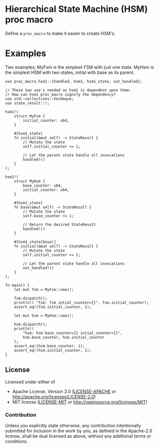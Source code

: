 # Hierarchical State Machine (HSM) proc macro

Define a `proc_macro` to make it easier to create HSM's.

# Examples

Two examples; MyFsm is the simplest FSM with just one state.
MyHsm is the simplest HSM with two states, initial with base
as its parent.

```ignore // Ignore because clippy warnings of neeless main
use proc_macro_hsm1::{handled, hsm1, hsm1_state, not_handled};

// These two use's needed as hsm1 is dependent upon them.
// How can hsm1 proc_macro signify the dependency?
use std::collections::VecDeque;
use state_result::*;

hsm1!(
    struct MyFsm {
        initial_counter: u64,
    }

    #[hsm1_state]
    fn initial(&mut self) -> StateResult {
        // Mutate the state
        self.initial_counter += 1;

        // Let the parent state handle all invocations
        handled!()
    }
);

hsm1!(
    struct MyHsm {
        base_counter: u64,
        initial_counter: u64,
    }

    #[hsm1_state]
    fn base(&mut self) -> StateResult {
        // Mutate the state
        self.base_counter += 1;

        // Return the desired StateResult
        handled!()
    }

    #[hsm1_state(base)]
    fn initial(&mut self) -> StateResult {
        // Mutate the state
        self.initial_counter += 1;

        // Let the parent state handle all invocations
        not_handled!()
    }
);

fn main() {
    let mut fsm = MyFsm::new();

    fsm.dispatch();
    println!( "fsm: fsm intial_counter={}", fsm.initial_counter);
    assert_eq!(fsm.initial_counter, 1);

    let mut hsm = MyHsm::new();

    hsm.dispatch();
    println!(
        "hsm: hsm base_counter={} intial_counter={}",
        hsm.base_counter, hsm.initial_counter
    );
    assert_eq!(hsm.base_counter, 1);
    assert_eq!(hsm.initial_counter, 1);
}
```

## License

Licensed under either of

- Apache License, Version 2.0 ([LICENSE-APACHE](LICENSE-APACHE) or http://apache.org/licenses/LICENSE-2.0)
- MIT license ([LICENSE-MIT](LICENSE-MIT) or http://opensource.org/licenses/MIT)

### Contribution

Unless you explicitly state otherwise, any contribution intentionally submitted
for inclusion in the work by you, as defined in the Apache-2.0 license, shall
be dual licensed as above, without any additional terms or conditions.


